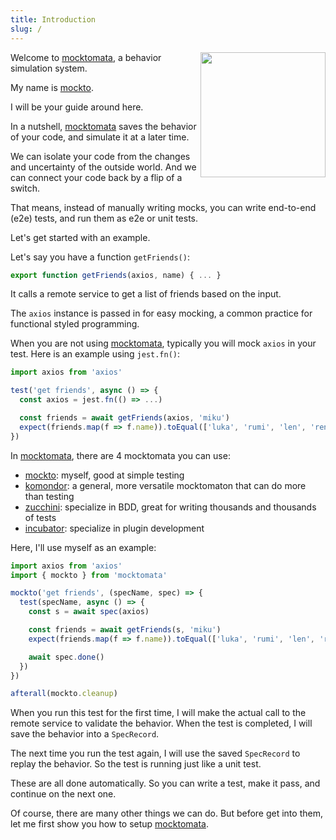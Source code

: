 ```yaml
---
title: Introduction
slug: /
---
```


<img src="/website/img/mocktomata.png" height="200px" align="right"/>

Welcome to [mocktomata], a behavior simulation system.

My name is [mockto].

I will be your guide around here.

In a nutshell, [mocktomata] saves the behavior of your code,
and simulate it at a later time.

We can isolate your code from the changes and uncertainty of the outside world.
And we can connect your code back by a flip of a switch.

That means, instead of manually writing mocks, you can write end-to-end (e2e) tests,
and run them as e2e or unit tests.

Let's get started with an example.

Let's say you have a function `getFriends()`:

```ts
export function getFriends(axios, name) { ... }
```

It calls a remote service to get a list of friends based on the input.

The `axios` instance is passed in for easy mocking,
a common practice for functional styled programming.

When you are not using [mocktomata], typically you will mock `axios` in your test.
Here is an example using `jest.fn()`:

```ts
import axios from 'axios'

test('get friends', async () => {
  const axios = jest.fn(() => ...)

  const friends = await getFriends(axios, 'miku')
  expect(friends.map(f => f.name)).toEqual(['luka', 'rumi', 'len', 'ren'])
})

```

In [mocktomata], there are 4 mocktomata you can use:

- [mockto]: myself, good at simple testing
- [komondor]: a general, more versatile mocktomaton that can do more than testing
- [zucchini]: specialize in BDD, great for writing thousands and thousands of tests
- [incubator]: specialize in plugin development

Here, I'll use myself as an example:

```ts
import axios from 'axios'
import { mockto } from 'mocktomata'

mockto('get friends', (specName, spec) => {
  test(specName, async () => {
    const s = await spec(axios)

    const friends = await getFriends(s, 'miku')
    expect(friends.map(f => f.name)).toEqual(['luka', 'rumi', 'len', 'ren'])

    await spec.done()
  })
})

afterall(mockto.cleanup)
```

When you run this test for the first time,
I will make the actual call to the remote service to validate the behavior.
When the test is completed,
I will save the behavior into a `SpecRecord`.

The next time you run the test again,
I will use the saved `SpecRecord` to replay the behavior.
So the test is running just like a unit test.

These are all done automatically.
So you can write a test, make it pass, and continue on the next one.

Of course, there are many other things we can do.
But before get into them, let me first show you how to setup [mocktomata].

[incubator]: ./incubator.md
[komondor]: ./komondor.md
[mockto]: ./mockto.md
[mocktomata]: https://github.com/mocktomata/mocktomata/blob/master/packages/mocktomata
[zucchini]: ./zucchini.md
